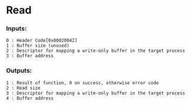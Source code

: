 # Read

### Inputs:
    0 : Header Code[0x00020042]
    1 : Buffer size (unused)
    2 : Descriptor for mapping a write-only buffer in the target process
    3 : Buffer address
### Outputs:
    1 : Result of function, 0 on success, otherwise error code
    2 : Read size
    3 : Descriptor for mapping a write-only buffer in the target process
    4 : Buffer address